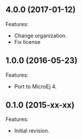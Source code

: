 ## 4.0.0 (2017-01-12)
Features:
  - Change organization.
  - Fix license

## 1.0.0 (2016-05-23)
Features:
  - Port to MicroEj 4.
  
## 0.1.0 (2015-xx-xx)
Features:
  - Initial revision.

